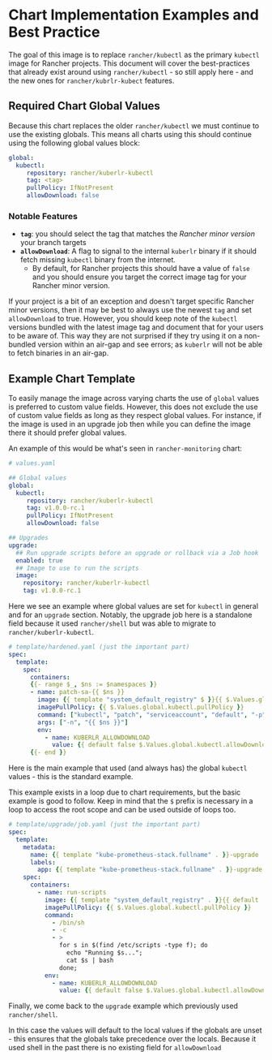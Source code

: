 # Chart Implementation Examples and Best Practice

The goal of this image is to replace `rancher/kubectl` as the primary `kubectl` image for Rancher projects.
This document will cover the best-practices that already exist around using `rancher/kubectl` - so still apply here - and the new ones for `rancher/kubrlr-kubect` features.

## Required Chart Global Values

Because this chart replaces the older `rancher/kubectl` we must continue to use the existing globals.
This means all charts using this should continue using the following global values block:

```yaml
global:
  kubectl:
     repository: rancher/kuberlr-kubectl
     tag: <tag>
     pullPolicy: IfNotPresent
     allowDownload: false
```

### Notable Features

- **`tag`**: you should select the tag that matches the _Rancher minor version_ your branch targets
- **`allowDownload`**: A flag to signal to the internal `kuberlr` binary if it should fetch missing `kubectl` binary from the internet.
  - By default, for Rancher projects this should have a value of `false` and  you should ensure you target the correct image tag for your Rancher minor version. 

If your project is a bit of an exception and doesn't target specific Rancher minor versions, then it may be best to always use the newest `tag` and set `allowDownload` to true.
However, you should keep note of the `kubectl` versions bundled with the latest image tag and document that for your users to be aware of.
This way they are not surprised if they try using it on a non-bundled version within an air-gap and see errors; as `kuberlr` will not be able to fetch binaries in an air-gap.

## Example Chart Template

To easily manage the image across varying charts the use of `global` values is preferred to custom value fields.
However, this does not exclude the use of custom value fields as long as they respect global values.
For instance, if the image is used in an upgrade job then while you can define the image there it should prefer global values.

An example of this would be what's seen in `rancher-monitoring` chart:

```yaml
# values.yaml

## Global values
global:
  kubectl:
     repository: rancher/kuberlr-kubectl
     tag: v1.0.0-rc.1
     pullPolicy: IfNotPresent
     allowDownload: false

## Upgrades
upgrade:
  ## Run upgrade scripts before an upgrade or rollback via a Job hook
  enabled: true
  ## Image to use to run the scripts
  image:
    repository: rancher/kuberlr-kubectl
    tag: v1.0.0-rc.1
```

Here we see an example where global values are set for `kubectl` in general and for an `upgrade` section.
Notably, the upgrade job here is a standalone field because it used `rancher/shell` but was able to migrate to `rancher/kuberlr-kubectl`.

```yaml
# template/hardened.yaml (just the important part)
spec:
  template:
    spec:
      containers:
      {{- range $_, $ns := $namespaces }}
      - name: patch-sa-{{ $ns }}
        image: {{ template "system_default_registry" $ }}{{ $.Values.global.kubectl.repository }}:{{ $.Values.global.kubectl.tag }}
        imagePullPolicy: {{ $.Values.global.kubectl.pullPolicy }}
        command: ["kubectl", "patch", "serviceaccount", "default", "-p", "{\"automountServiceAccountToken\": false}"]
        args: ["-n", "{{ $ns }}"]
        env:
          - name: KUBERLR_ALLOWDOWNLOAD
            value: {{ default false $.Values.global.kubectl.allowDownload | quote }}
      {{- end }}
```

Here is the main example that used (and always has) the global `kubectl` values - this is the standard example.

This example exists in a loop due to chart requirements, but the basic example is good to follow.
Keep in mind that the `$` prefix is necessary in a loop to access the root scope and can be used outside of loops too.

```yaml
# template/upgrade/job.yaml (just the important part)
spec:
  template:
    metadata:
      name: {{ template "kube-prometheus-stack.fullname" . }}-upgrade
      labels:
        app: {{ template "kube-prometheus-stack.fullname" . }}-upgrade
    spec:
      containers:
        - name: run-scripts
          image: {{ template "system_default_registry" . }}{{ default .Values.upgrade.image.repository $.Values.global.kubectl.repository }}:{{ default .Values.upgrade.image.tag  $.Values.global.kubectl.tag }}
          imagePullPolicy: {{ $.Values.global.kubectl.pullPolicy }}
          command:
            - /bin/sh
            - -c
            - >
              for s in $(find /etc/scripts -type f); do 
                echo "Running $s...";
                cat $s | bash
              done;
          env:
            - name: KUBERLR_ALLOWDOWNLOAD
              value: {{ default false $.Values.global.kubectl.allowDownload | quote }}
```

Finally, we come back to the `upgrade` example which previously used `rancher/shell`.

In this case the values will default to the local values if the globals are unset - this ensures that the globals take precedence over the locals.
Because it used shell in the past there is no existing field for `allowDownload`